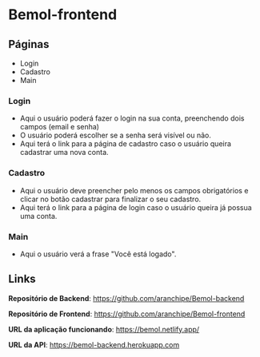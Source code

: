 # Bemol-frontend

## Páginas

- Login
- Cadastro
- Main

### Login

- Aqui o usuário poderá fazer o login na sua conta, preenchendo dois campos (email e senha)
- O usuário poderá escolher se a senha será visível ou não.
- Aqui terá o link para a página de cadastro caso o usuário queira cadastrar uma nova conta.

### Cadastro

- Aqui o usuário deve preencher pelo menos os campos obrigatórios e clicar no botão cadastrar para finalizar o seu cadastro.
- Aqui terá o link para a página de login caso o usuário queira já possua uma conta.

### Main
- Aqui o usuário verá a frase "Você está logado".


## Links

**Repositório de Backend**: https://github.com/aranchipe/Bemol-backend

**Repositório de Frontend**: https://github.com/aranchipe/Bemol-frontend

**URL da aplicação funcionando**: https://bemol.netlify.app/

**URL da API**: https://bemol-backend.herokuapp.com
